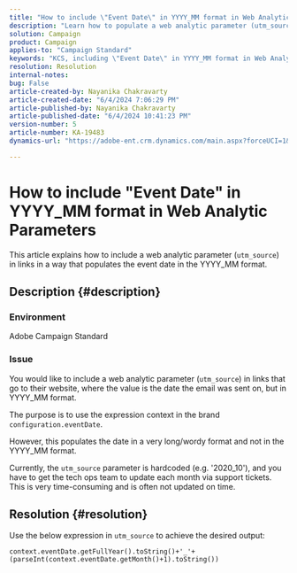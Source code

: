 ```yaml
---
title: "How to include \"Event Date\" in YYYY_MM format in Web Analytic Parameters"
description: "Learn how to populate a web analytic parameter (utm_source) in links that go to their website in Campaign Standard."
solution: Campaign
product: Campaign
applies-to: "Campaign Standard"
keywords: "KCS, including \"Event Date\" in YYYY_MM format in Web Analytic Parameters, Adobe Campaign Standard, ACS"
resolution: Resolution
internal-notes: 
bug: False
article-created-by: Nayanika Chakravarty
article-created-date: "6/4/2024 7:06:29 PM"
article-published-by: Nayanika Chakravarty
article-published-date: "6/4/2024 10:41:23 PM"
version-number: 5
article-number: KA-19483
dynamics-url: "https://adobe-ent.crm.dynamics.com/main.aspx?forceUCI=1&pagetype=entityrecord&etn=knowledgearticle&id=3e139288-a522-ef11-840a-002248092444"

---
```

# How to include "Event Date" in YYYY_MM format in Web Analytic Parameters


This article explains how to include a web analytic parameter (`utm_source`) in links in a way that populates the event date in the YYYY_MM format.

## Description {#description}


### <b>Environment</b>

Adobe Campaign Standard

### <b>Issue</b>

You would like to include a web analytic parameter (`utm_source`) in links that go to their website, where the value is the date the email was sent on, but in YYYY_MM format.

The purpose is to use the expression context in the brand `configuration.eventDate`.

However, this populates the date in a very long/wordy format and not in the YYYY_MM format.

Currently, the `utm_source` parameter is hardcoded (e.g. '2020_10'), and you have to get the tech ops team to update each month via support tickets. This is very time-consuming and is often not updated on time.


## Resolution {#resolution}


Use the below expression in `utm_source` to achieve the desired output:

`context.eventDate.getFullYear().toString()+'_'+(parseInt(context.eventDate.getMonth()+1).toString())`
